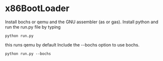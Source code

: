 # x86BootLoader

Install bochs or qemu and the GNU assembler (as or gas).
Install python and
run the run.py file by typing 

```
python run.py 
```
this runs qemu by default
Include the --bochs option to use bochs.
```
python run.py --bochs 
```
